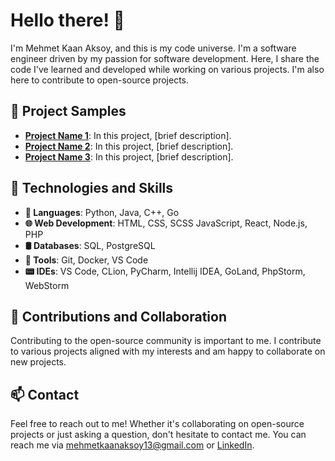 # Hello there! 👋

I'm Mehmet Kaan Aksoy, and this is my code universe. I'm a software engineer driven by my passion for software development. Here, I share the code I've learned and developed while working on various projects. I'm also here to contribute to open-source projects.

## 🚀 Project Samples

- **[Project Name 1](link)**: In this project, [brief description].
- **[Project Name 2](link)**: In this project, [brief description].
- **[Project Name 3](link)**: In this project, [brief description].

## 📱 Technologies and Skills

- **📲 Languages**: Python, Java, C++, Go
- **🌐 Web Development**: HTML, CSS, SCSS JavaScript, React, Node.js, PHP
- **🛢️ Databases**: SQL, PostgreSQL
- **🔨 Tools**: Git, Docker, VS Code
- **📟 IDEs**: VS Code, CLion, PyCharm, Intellij IDEA, GoLand, PhpStorm, WebStorm

## 🤝 Contributions and Collaboration

Contributing to the open-source community is important to me. I contribute to various projects aligned with my interests and am happy to collaborate on new projects.

## 📫 Contact

Feel free to reach out to me! Whether it's collaborating on open-source projects or just asking a question, don't hesitate to contact me.
You can reach me via mehmetkaanaksoy13@gmail.com or [LinkedIn](https://www.linkedin.com/in/mehmet-kaan-aksoy-61a3502a2/).
